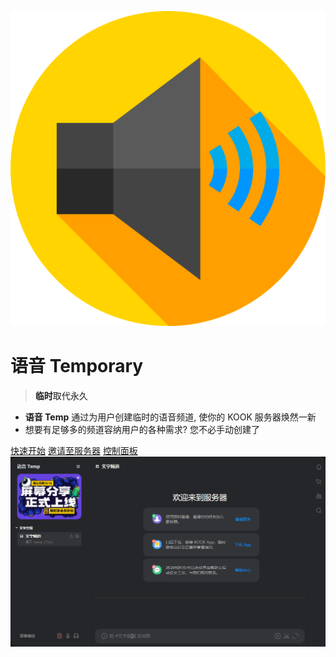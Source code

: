 

 ![logo](media/logo.png ':size=50') 
# <a>语音</a> <a class="gradient-2">Temporary</a>

 > <a class="gradient-1"><b>临时</b>取代永久</a>

- **语音 Temp** 通过为用户创建临时的语音频道, 使你的 KOOK 服务器焕然一新
- 想要有足够多的频道容纳用户的各种需求? 您不必手动创建了


[快速开始](/quick-start)
[邀请至服务器](https://www.kookapp.cn/app/oauth2/authorize?id=13851&permissions=51231800&client_id=Yc_D002vsARZTTzP&redirect_uri=&scope=bot)
[控制面板](/ ':disabled')
![演示](media/demo.gif)